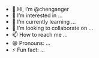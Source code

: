 - 👋 Hi, I’m @chenganger
- 👀 I’m interested in ...
- 🌱 I’m currently learning ...
- 💞️ I’m looking to collaborate on ...
- 📫 How to reach me ...
- 😄 Pronouns: ...
- ⚡ Fun fact: ...

<!---
chenganger/chenganger is a ✨ special ✨ repository because its `README.md` (this file) appears on your GitHub profile.
You can click the Preview link to take a look at your changes.
--->
